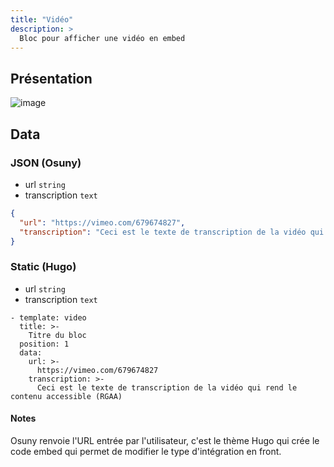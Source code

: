 ```yaml
---
title: "Vidéo"
description: >
  Bloc pour afficher une vidéo en embed
---
```


## Présentation

![image](https://user-images.githubusercontent.com/7761386/171763027-63e90433-9f33-4e63-a543-8e6dffee7641.jpg)


## Data

### JSON (Osuny)

* url ```string```
* transcription ```text```

```json
{
  "url": "https://vimeo.com/679674827",
  "transcription": "Ceci est le texte de transcription de la vidéo qui rend le contenu accessible (RGAA)"
}
```

### Static (Hugo)

* url ```string```
* transcription ```text```

```
- template: video
  title: >-
    Titre du bloc
  position: 1
  data:
    url: >-
      https://vimeo.com/679674827
    transcription: >-
      Ceci est le texte de transcription de la vidéo qui rend le contenu accessible (RGAA)
```

#### Notes

Osuny renvoie l'URL entrée par l'utilisateur, c'est le thème Hugo qui crée le code embed qui permet de modifier le type d'intégration en front.

